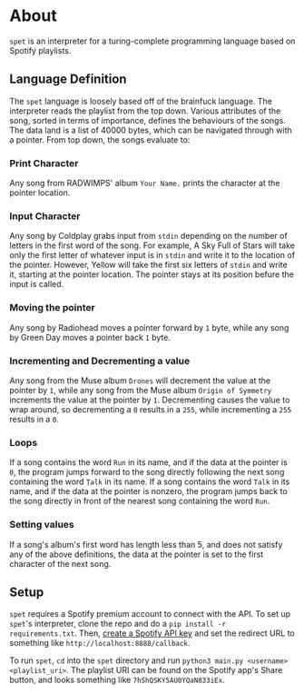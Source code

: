 # About
`spet` is an interpreter for a turing-complete programming language based on Spotify playlists.

## Language Definition
The `spet` language is loosely based off of the brainfuck language. The interpreter reads the playlist from the top down. Various attributes of the song, sorted in terms of importance, defines the behaviours of the songs. The data land is a list of 40000 bytes, which can be navigated through with a pointer. From top down, the songs evaluate to:
 
### Print Character
Any song from RADWIMPS' album `Your Name.` prints the character at the pointer location.

### Input Character
Any song by Coldplay grabs input from `stdin` depending on the number of letters in the first word of the song. For example, A Sky Full of Stars will take only the first letter of whatever input is in `stdin` and write it to the location of the pointer. However, Yellow will take the first six letters of `stdin` and write it, starting at the pointer location. The pointer stays at its position befure the input is called.

### Moving the pointer
Any song by Radiohead moves a pointer forward by `1` byte, while any song by Green Day moves a pointer back `1` byte.

### Incrementing and Decrementing a value
Any song from the Muse album `Drones` will decrement the value at the pointer by `1`, while any song from the Muse album `Origin of Symmetry` increments the value at the pointer by `1`. Decrementing causes the value to wrap around, so decrementing a `0` results in a `255`, while incrementing a `255` results in a `0`.

### Loops
If a song contains the word `Run` in its name, and if the data at the pointer is `0`, the program jumps forward to the song directly following the next song containing the word `Talk` in its name. If a song contains the word `Talk` in its name, and if the data at the pointer is nonzero, the program jumps back to the song directly in front of the nearest song containing the word `Run`.

### Setting values
If a song's album's first word has length less than 5, and does not satisfy any of the above definitions, the data at the pointer is set to the first character of the next song.

## Setup
`spet` requires a Spotify premium account to connect with the API. To set up `spet`'s interpreter, clone the repo and do a `pip install -r requirements.txt`. Then, [create a Spotify API key](https://developer.spotify.com/dashboard/applications) and set the redirect URL to something like `http://localhost:8888/callback`.

To run `spet`, `cd` into the `spet` directory and run `python3 main.py <username> <playlist_uri>`. The playlist URI can be found on the Spotify app's Share button, and looks something like `7hShQSKY5AU0YQaN833iEx`.
